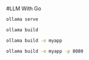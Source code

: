 #LLM With Go

```bash
ollama serve
```

```bash
ollama build
```

```bash
ollama build -o myapp
```

```bash
ollama build -o myapp -p 8080
```

